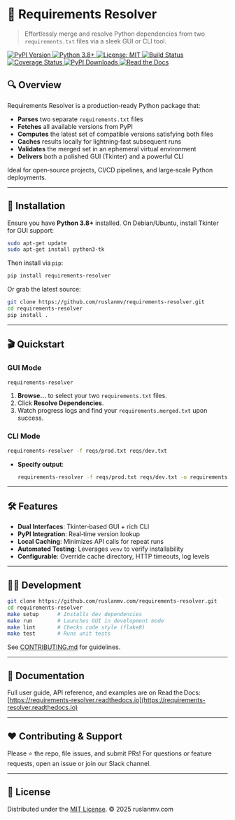 # 🔧 Requirements Resolver

> Effortlessly merge and resolve Python dependencies from two `requirements.txt` files via a sleek GUI or CLI tool.


<p align="left">
  <a href="https://pypi.org/project/requirements-resolver/">
    <img alt="PyPI Version" src="https://img.shields.io/pypi/v/requirements-resolver.svg">
  </a>
  <a href="https://www.python.org/downloads/release/python-380/">
    <img alt="Python 3.8+" src="https://img.shields.io/badge/python-3.8%2B-blue.svg">
  </a>
  <a href="https://github.com/ruslanmv/requirements-resolver/blob/main/LICENSE">
    <img alt="License: MIT" src="https://img.shields.io/badge/license-MIT-blue.svg">
  </a>
  <a href="https://github.com/ruslanmv/requirements-resolver/actions/workflows/ci.yml">
    <img alt="Build Status" src="https://github.com/ruslanmv/requirements-resolver/actions/workflows/ci.yml/badge.svg">
  </a>
  <a href="https://coveralls.io/github/ruslanmv/requirements-resolver?branch=main">
    <img alt="Coverage Status" src="https://coveralls.io/repos/github/ruslanmv/requirements-resolver/badge.svg?branch=main">
  </a>
  <a href="https://pepy.tech/project/requirements-resolver">
    <img alt="PyPI Downloads" src="https://pepy.tech/badge/requirements-resolver">
  </a>
  <a href="https://requirements-resolver.readthedocs.io/en/latest/">
    <img alt="Read the Docs" src="https://readthedocs.org/projects/requirements-resolver/badge/?version=latest">
  </a>
</p>

## 🔍 Overview

Requirements Resolver is a production‑ready Python package that:

- **Parses** two separate `requirements.txt` files  
- **Fetches** all available versions from PyPI  
- **Computes** the latest set of compatible versions satisfying both files  
- **Caches** results locally for lightning‑fast subsequent runs  
- **Validates** the merged set in an ephemeral virtual environment  
- **Delivers** both a polished GUI (Tkinter) and a powerful CLI  

Ideal for open‑source projects, CI/CD pipelines, and large‑scale Python deployments.

---

## 🚀 Installation

Ensure you have **Python 3.8+** installed. On Debian/Ubuntu, install Tkinter for GUI support:

```bash
sudo apt-get update
sudo apt-get install python3-tk
````

Then install via `pip`:

```bash
pip install requirements-resolver
```

Or grab the latest source:

```bash
git clone https://github.com/ruslanmv/requirements-resolver.git
cd requirements-resolver
pip install .
```

---

## 🎬 Quickstart

### GUI Mode

```bash
requirements-resolver
```

1. **Browse…** to select your two `requirements.txt` files.
2. Click **Resolve Dependencies**.
3. Watch progress logs and find your `requirements.merged.txt` upon success.

### CLI Mode

```bash
requirements-resolver -f reqs/prod.txt reqs/dev.txt
```

* **Specify output**:

  ```bash
  requirements-resolver -f reqs/prod.txt reqs/dev.txt -o requirements.final.txt
  ```

---

## 🛠 Features

* **Dual Interfaces**: Tkinter‐based GUI + rich CLI
* **PyPI Integration**: Real‑time version lookup
* **Local Caching**: Minimizes API calls for repeat runs
* **Automated Testing**: Leverages `venv` to verify installability
* **Configurable**: Override cache directory, HTTP timeouts, log levels

---

## 🧑‍💻 Development

```bash
git clone https://github.com/ruslanmv.com/requirements-resolver.git
cd requirements-resolver
make setup      # Installs dev dependencies
make run        # Launches GUI in development mode
make lint       # Checks code style (flake8)
make test       # Runs unit tests
```

See [CONTRIBUTING.md](./CONTRIBUTING.md) for guidelines.

---

## 📄 Documentation

Full user guide, API reference, and examples are on Read the Docs:
[https://requirements-resolver.readthedocs.io](https://requirements-resolver.readthedocs.io)

---

## ❤️ Contributing & Support

Please ⭐ the repo, file issues, and submit PRs!
For questions or feature requests, open an issue or join our Slack channel.

---

## 📜 License

Distributed under the [MIT License](./LICENSE).
© 2025 ruslanmv.com

